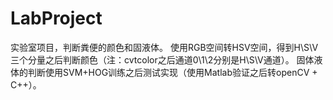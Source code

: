 # LabProject
实验室项目，判断粪便的颜色和固液体。
使用RGB空间转HSV空间，得到H\S\V三个分量之后判断颜色（注：cvtcolor之后通道0\1\2分别是H\S\V通道）。
固体液体的判断使用SVM+HOG训练之后测试实现（使用Matlab验证之后转openCV + C++）。
